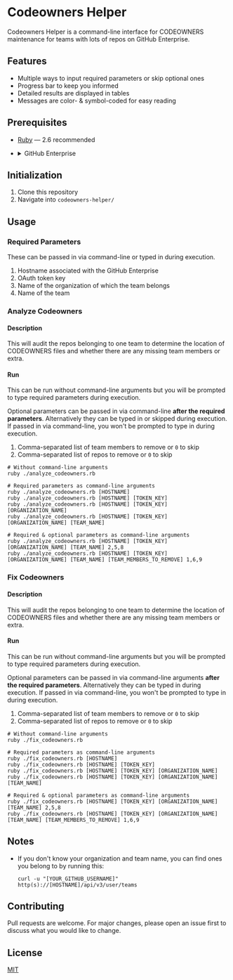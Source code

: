 # Codeowners Helper

Codeowners Helper is a command-line interface for CODEOWNERS maintenance for teams with lots of repos on GitHub Enterprise.

## Features

* Multiple ways to input required parameters or skip optional ones
* Progress bar to keep you informed
* Detailed results are displayed in tables
* Messages are color- & symbol-coded for easy reading

## Prerequisites

* [Ruby](https://www.ruby-lang.org/en/documentation/installation/) — 2.6 recommended

* <details>
  <summary>GitHub Enterprise
  </summary>

  ### [Setup an OAuth App](https://developer.github.com/apps/building-oauth-apps/creating-an-oauth-app/)

    1. Sign in to GitHub Enterprise
    2. Go to "Settings" > "Developer settings" > "OAuth Apps"
    3. Click "New OAuth App"
    4. Fill in the appropriate fields; they don't require specific values but here's some suggested values

       * Application Name: `Codeowners Helper`
       * Homepage URL: `https://github.com/blakebuthod/codeowners-helper`
       * Authorization callback URL: `https://github.com/blakebuthod/codeowners-helper`

    5. A **client id** and **client secret** will be generated

  ### [Retrieve an OAuth Token](https://developer.github.com/enterprise/2.18/apps/building-oauth-apps/authorizing-oauth-apps/#web-application-flow)

  1. Go to this URL in your browser: `http(s)://[HOSTNAME]/login/oauth/authorize?scope=repo&client_id=[CLIENT_ID]`
  2. It will redirect you (based on the value used for "Authorization callback URL") and at the end of the URL will be: `?code=...`
  3. Make a `POST` request with that code:

       * URL: `http(s)://[HOSTNAME]/login/oauth/access_token`
       * Body:

         ```json
         {
           "client_id": "[CLIENT_ID]",
           "client_secret": "[CLIENT_SECRET]",
           "code": "[CODE]"
         }
         ```

  4. Your token key will be in the response:

     ```text
     access_token=[TOKEN_KEY]&scope=repo&token_type=bearer
     ```

  </details>

## Initialization

1. Clone this repository
2. Navigate into `codeowners-helper/`

## Usage

### Required Parameters

These can be passed in via command-line or typed in during execution.

1. Hostname associated with the GitHub Enterprise
2. OAuth token key
3. Name of the organization of which the team belongs
4. Name of the team

### Analyze Codeowners

#### Description

This will audit the repos belonging to one team to determine the location of CODEOWNERS files and whether there are any missing team members or extra.

#### Run

This can be run without command-line arguments but you will be prompted to type required parameters during execution.

Optional parameters can be passed in via command-line **after the required parameters**. Alternatively they can be typed in or skipped during execution. If passed in via command-line, you won't be prompted to type in during execution.

1. Comma-separated list of team members to remove or `0` to skip
2. Comma-separated list of repos to remove or `0` to skip

```command
# Without command-line arguments
ruby ./analyze_codeowners.rb

# Required parameters as command-line arguments
ruby ./analyze_codeowners.rb [HOSTNAME]
ruby ./analyze_codeowners.rb [HOSTNAME] [TOKEN_KEY]
ruby ./analyze_codeowners.rb [HOSTNAME] [TOKEN_KEY] [ORGANIZATION_NAME]
ruby ./analyze_codeowners.rb [HOSTNAME] [TOKEN_KEY] [ORGANIZATION_NAME] [TEAM_NAME]

# Required & optional parameters as command-line arguments
ruby ./analyze_codeowners.rb [HOSTNAME] [TOKEN_KEY] [ORGANIZATION_NAME] [TEAM_NAME] 2,5,8
ruby ./analyze_codeowners.rb [HOSTNAME] [TOKEN_KEY] [ORGANIZATION_NAME] [TEAM_NAME] [TEAM_MEMBERS_TO_REMOVE] 1,6,9
```

### Fix Codeowners

#### Description

This will audit the repos belonging to one team to determine the location of CODEOWNERS files and whether there are any missing team members or extra.

#### Run

This can be run without command-line arguments but you will be prompted to type required parameters during execution.

Optional parameters can be passed in via command-line arguments **after the required parameters**. Alternatively they can be typed in during execution. If passed in via command-line, you won't be prompted to type in during execution.

1. Comma-separated list of team members to remove or `0` to skip
2. Comma-separated list of repos to remove or `0` to skip

```command
# Without command-line arguments
ruby ./fix_codeowners.rb

# Required parameters as command-line arguments
ruby ./fix_codeowners.rb [HOSTNAME]
ruby ./fix_codeowners.rb [HOSTNAME] [TOKEN_KEY]
ruby ./fix_codeowners.rb [HOSTNAME] [TOKEN_KEY] [ORGANIZATION_NAME]
ruby ./fix_codeowners.rb [HOSTNAME] [TOKEN_KEY] [ORGANIZATION_NAME] [TEAM_NAME]

# Required & optional parameters as command-line arguments
ruby ./fix_codeowners.rb [HOSTNAME] [TOKEN_KEY] [ORGANIZATION_NAME] [TEAM_NAME] 2,5,8
ruby ./fix_codeowners.rb [HOSTNAME] [TOKEN_KEY] [ORGANIZATION_NAME] [TEAM_NAME] [TEAM_MEMBERS_TO_REMOVE] 1,6,9
```

## Notes

* If you don't know your organization and team name, you can find ones you belong to by running this:

  ```command
  curl -u "[YOUR_GITHUB_USERNAME]" http(s)://[HOSTNAME]/api/v3/user/teams
  ```

## Contributing

Pull requests are welcome. For major changes, please open an issue first to discuss what you would like to change.

## License

[MIT](https://choosealicense.com/licenses/mit/)
